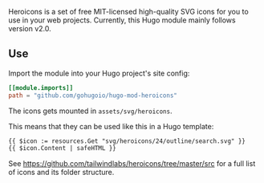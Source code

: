 Heroicons is a set of free MIT-licensed high-quality SVG icons for you to use in your web projects.
Currently, this Hugo module mainly follows version v2.0.

## Use

Import the module into your Hugo project's site config:

```toml
[[module.imports]]
path = "github.com/gohugoio/hugo-mod-heroicons"
```

The icons gets mounted in `assets/svg/heroicons`.

This means that they can be used like this in a Hugo template:

```html
{{ $icon := resources.Get "svg/heroicons/24/outline/search.svg" }}
{{ $icon.Content | safeHTML }}
```

See https://github.com/tailwindlabs/heroicons/tree/master/src for a full list of icons and its folder structure.
